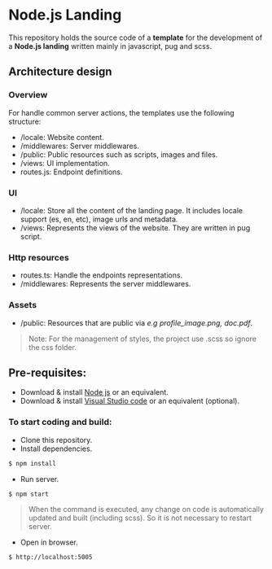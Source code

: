 # Node.js Landing

This repository holds the source code of a **template** for the development of a **Node.js landing** written mainly in javascript, pug and scss.

## Architecture design

### Overview ### 
For handle common server actions, the templates use the following structure:
  - /locale: Website content.
  - /middlewares: Server middlewares.
  - /public: Public resources such as scripts, images and files.
  - /views: UI implementation.
  - routes.js: Endpoint definitions.

### UI ###
  - /locale: Store all the content of the landing page. It includes locale support (es, en, etc), image urls and metadata.
  - /views: Represents the views of the website. They are written in pug script.

### Http resources ###
  - routes.ts: Handle the endpoints representations. 
  - /middlewares: Represents the server middlewares. 

### Assets ###
  - /public: Resources that are public via  *e.g profile_image.png, doc.pdf*.
  > Note: For the management of styles, the project use .scss so ignore the css folder.

## Pre-requisites:

 * Download & install [Node js](https://nodejs.org/en/download/) or an equivalent.
 * Download & install [Visual Studio code](https://code.visualstudio.com/) or an equivalent (optional).

### To start coding and build:

 * Clone this repository.
 * Install dependencies.
 ```bash
 $ npm install
 ```
 * Run server.
 ```bash
$ npm start
 ```
  > When the command is executed, any change on code is automatically updated and built (including scss). So it is not necessary to restart server.
 * Open in browser.
 ```bash
$ http://localhost:5005
 ```
